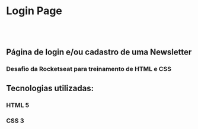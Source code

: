 <h1 text-align: center>Login Page</h1>
<br>
<br>

## Página de login e/ou cadastro de uma Newsletter

### Desafio da Rocketseat para treinamento de HTML e CSS

## Tecnologias utilizadas:

### HTML 5
### CSS 3
